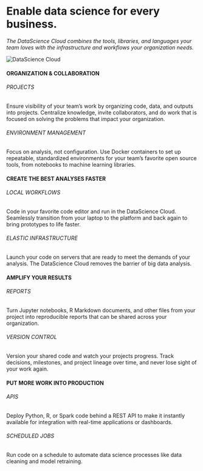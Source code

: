 # Enable data science for every business.

*The DataScience Cloud combines the tools, libraries, and languages your team loves with the infrastructure and workflows your organization needs.*

![DataScience Cloud](https://www.datascience.com/hs-fs/hubfs/Product_Overview_Illustration.png?t=1491331510669&width=2937&name=Product_Overview_Illustration.png)  


#### ORGANIZATION & COLLABORATION
###### PROJECTS
Ensure visibility of your team’s work by organizing code, data, and outputs into projects. Centralize knowledge, invite collaborators, and do work that is focused on solving the problems that impact your organization.

###### ENVIRONMENT MANAGEMENT
Focus on analysis, not configuration. Use Docker containers to set up repeatable, standardized environments for your team’s favorite open source tools, from notebooks to machine learning libraries.


#### CREATE THE BEST ANALYSES FASTER

###### LOCAL WORKFLOWS
Code in your favorite code editor and run in the DataScience Cloud. Seamlessly transition from your laptop to the platform and back again to bring prototypes to life faster.

###### ELASTIC INFRASTRUCTURE
Launch your code on servers that are ready to meet the demands of your analysis. The DataScience Cloud removes the barrier of big data analysis.


#### AMPLIFY YOUR RESULTS

###### REPORTS
Turn Jupyter notebooks, R Markdown documents, and other files from your project into reproducible reports that can be shared across your organization.

###### VERSION CONTROL
Version your shared code and watch your projects progress. Track decisions, milestones, and project lineage over time, and never lose sight of your work again.


#### PUT MORE WORK INTO PRODUCTION

###### APIS
Deploy Python, R, or Spark code behind a REST API to make it instantly available for integration with real-time applications or dashboards.

###### SCHEDULED JOBS
Run code on a schedule to automate data science processes like data cleaning and model retraining.

